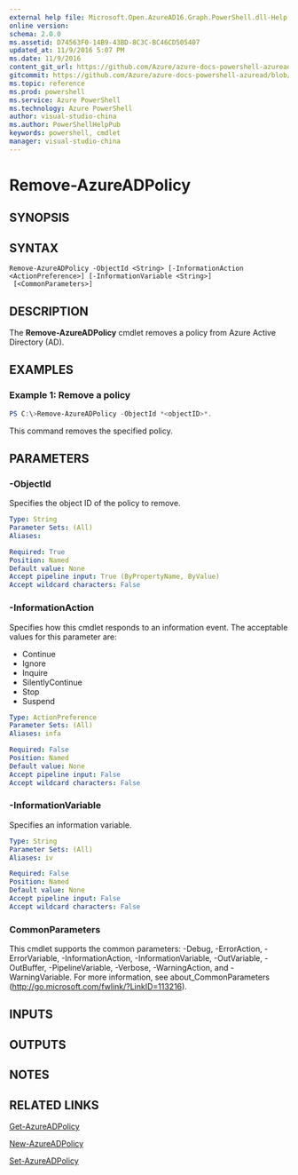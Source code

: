```yaml
---
external help file: Microsoft.Open.AzureAD16.Graph.PowerShell.dll-Help.xml
online version: 
schema: 2.0.0
ms.assetid: D74563F0-14B9-43BD-8C3C-BC46CD505407
updated_at: 11/9/2016 5:07 PM
ms.date: 11/9/2016
content_git_url: https://github.com/Azure/azure-docs-powershell-azuread/blob/master/Azure%20AD%20Cmdlets/AzureAD/v2/Remove-AzureADPolicy.md
gitcommit: https://github.com/Azure/azure-docs-powershell-azuread/blob/0940ad9c52c3264bf4d686f83a1c05ea452ff7fd/Azure%20AD%20Cmdlets/AzureAD/v2/Remove-AzureADPolicy.md
ms.topic: reference
ms.prod: powershell
ms.service: Azure PowerShell
ms.technology: Azure PowerShell
author: visual-studio-china
ms.author: PowerShellHelpPub
keywords: powershell, cmdlet
manager: visual-studio-china
---
```


# Remove-AzureADPolicy

## SYNOPSIS

## SYNTAX

```
Remove-AzureADPolicy -ObjectId <String> [-InformationAction <ActionPreference>] [-InformationVariable <String>]
 [<CommonParameters>]
```

## DESCRIPTION
The **Remove-AzureADPolicy** cmdlet removes a policy from Azure Active Directory (AD).
## EXAMPLES

### Example 1: Remove a policy
```PowerShell
PS C:\>Remove-AzureADPolicy -ObjectId *<objectID>*.
```
This command removes the specified policy.
## PARAMETERS

### -ObjectId
Specifies the object ID of the policy to remove.

```yaml
Type: String
Parameter Sets: (All)
Aliases: 

Required: True
Position: Named
Default value: None
Accept pipeline input: True (ByPropertyName, ByValue)
Accept wildcard characters: False
```

### -InformationAction
Specifies how this cmdlet responds to an information event. The acceptable values for this parameter are:

- Continue
- Ignore
- Inquire
- SilentlyContinue
- Stop
- Suspend

```yaml
Type: ActionPreference
Parameter Sets: (All)
Aliases: infa

Required: False
Position: Named
Default value: None
Accept pipeline input: False
Accept wildcard characters: False
```

### -InformationVariable
Specifies an information variable.

```yaml
Type: String
Parameter Sets: (All)
Aliases: iv

Required: False
Position: Named
Default value: None
Accept pipeline input: False
Accept wildcard characters: False
```

### CommonParameters
This cmdlet supports the common parameters: -Debug, -ErrorAction, -ErrorVariable, -InformationAction, -InformationVariable, -OutVariable, -OutBuffer, -PipelineVariable, -Verbose, -WarningAction, and -WarningVariable. For more information, see about_CommonParameters (http://go.microsoft.com/fwlink/?LinkID=113216).

## INPUTS

## OUTPUTS

## NOTES

## RELATED LINKS
[Get-AzureADPolicy](xref:AzureAD/v2/Get-AzureADPolicy.md)

[New-AzureADPolicy](xref:AzureAD/v2/New-AzureADPolicy.md)

[Set-AzureADPolicy](xref:AzureAD/v2/Set-AzureADPolicy.md)
